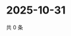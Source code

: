 # 2025-10-31

共 0 条

<!-- BEGIN ZHIHUVIDEO -->
<!-- 最后更新时间 Fri Oct 31 2025 17:12:57 GMT+0800 (China Standard Time) -->

<!-- END ZHIHUVIDEO -->
